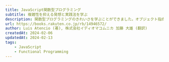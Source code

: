 ```yaml
---
title: JavaScript関数型プログラミング
subtitle: 複雑性を抑える発想と実践法を学ぶ
description: 関数型プログラミングのきれいさを学ぶことができました。オブジェクト指向と共存させることでより強力になります。
url: https://books.rakuten.co.jp/rb/14946572/
author: Luis Atencio (著), 株式会社イディオマコムニカ 加藤 大雄 (翻訳)
createdAt: 2024-02-06
updatedAt: 2024-02-13
tags: 
    - JavaScript
    - Functional Programming
---
```

